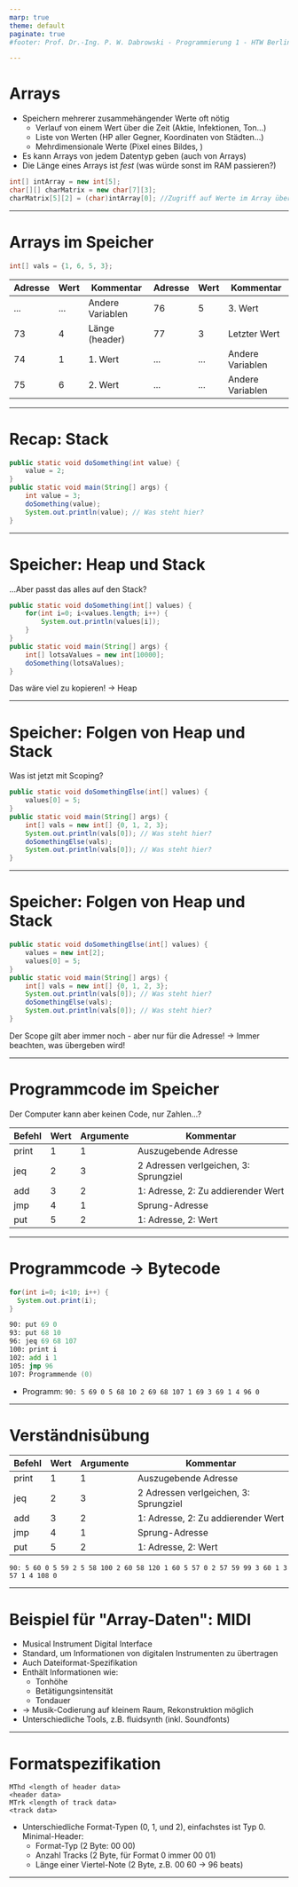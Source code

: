 ```yaml
---
marp: true
theme: default
paginate: true
#footer: Prof. Dr.-Ing. P. W. Dabrowski - Programmierung 1 - HTW Berlin

---
```

# Arrays

* Speichern mehrerer zusammehängender Werte oft nötig
    * Verlauf von einem Wert über die Zeit (Aktie, Infektionen, Ton...)
    * Liste von Werten (HP aller Gegner, Koordinaten von Städten...)
    * Mehrdimensionale Werte (Pixel eines Bildes, )
* Es kann Arrays von jedem Datentyp geben (auch von Arrays)
* Die Länge eines Arrays ist *fest* (was würde sonst im RAM passieren?)

```java
int[] intArray = new int[5];
char[][] charMatrix = new char[7][3];
charMatrix[5][2] = (char)intArray[0]; //Zugriff auf Werte im Array über Index
```

---
# Arrays im Speicher

```java
int[] vals = {1, 6, 5, 3};
```

| Adresse | Wert | Kommentar | Adresse | Wert | Kommentar |
|---|---|---|---|---|---| 
| ... | ... | Andere Variablen|  76 | 5 | 3. Wert |
| 73 | 4 | Länge (header) | 77 | 3 | Letzter Wert| 
| 74 | 1 | 1. Wert | ... | ... | Andere Variablen| 
| 75 | 6 | 2. Wert | ... | ... | Andere Variablen|

---

# Recap: Stack

```java
public static void doSomething(int value) {
    value = 2;
}
public static void main(String[] args) {
    int value = 3;
    doSomething(value);
    System.out.println(value); // Was steht hier?
}
```

---

# Speicher: Heap und Stack

...Aber passt das alles auf den Stack?

```java
public static void doSomething(int[] values) {
    for(int i=0; i<values.length; i++) {
        System.out.println(values[i]);
    }
}
public static void main(String[] args) {   
    int[] lotsaValues = new int[10000];
    doSomething(lotsaValues);
}
```

Das wäre viel zu kopieren! -> Heap

---

# Speicher: Folgen von Heap und Stack

Was ist jetzt mit Scoping?

```java
public static void doSomethingElse(int[] values) {
    values[0] = 5;
}
public static void main(String[] args) {
    int[] vals = new int[] {0, 1, 2, 3};
    System.out.println(vals[0]); // Was steht hier?
    doSomethingElse(vals);
    System.out.println(vals[0]); // Was steht hier?
}
```

---

# Speicher: Folgen von Heap und Stack

```java
public static void doSomethingElse(int[] values) {
    values = new int[2];
    values[0] = 5;
}
public static void main(String[] args) {
    int[] vals = new int[] {0, 1, 2, 3};
    System.out.println(vals[0]); // Was steht hier?
    doSomethingElse(vals);
    System.out.println(vals[0]); // Was steht hier?
}
```

Der Scope gilt aber immer noch - aber nur für die Adresse! -> Immer beachten, was übergeben wird!

---

# Programmcode im Speicher

Der Computer kann aber keinen Code, nur Zahlen...?

| Befehl | Wert | Argumente | Kommentar |
|---|---|---|---|
| print | 1 | 1 | Auszugebende Adresse |
| jeq | 2 | 3 | 2 Adressen verlgeichen, 3: Sprungziel |
| add | 3 | 2 | 1: Adresse, 2: Zu addierender Wert |
| jmp | 4 | 1 | Sprung-Adresse |
| put | 5 | 2 | 1: Adresse, 2: Wert |


---

# Programmcode -> Bytecode
```java
for(int i=0; i<10; i++) {
  System.out.print(i);
}
```

```asm
90: put 69 0          
93: put 68 10
96: jeq 69 68 107
100: print i
102: add i 1
105: jmp 96
107: Programmende (0)
```

* Programm: `90: 5 69 0 5 68 10 2 69 68 107 1 69 3 69 1 4 96 0`

---

# Verständnisübung 

| Befehl | Wert | Argumente | Kommentar |
|---|---|---|---|
| print | 1 | 1 | Auszugebende Adresse |
| jeq | 2 | 3 | 2 Adressen verlgeichen, 3: Sprungziel |
| add | 3 | 2 | 1: Adresse, 2: Zu addierender Wert |
| jmp | 4 | 1 | Sprung-Adresse |
| put | 5 | 2 | 1: Adresse, 2: Wert |

`90: 5 60 0 5 59 2 5 58 100 2 60 58 120 1 60 5 57 0 2 57 59 99 3 60 1 3 57 1 4 108 0`


<!--
90: put 60 0 # i
93: put 59 2 # diff
96: put 58 100 # max
99: jeq 60 58 120
103: print 60
105: put 57 0
108: jeq 57 59 99
112: add 60 1
115: add 57 1
118: jmp 108
120: Programmende
-->

---

# Beispiel für "Array-Daten": MIDI

* Musical Instrument Digital Interface
* Standard, um Informationen von digitalen Instrumenten zu übertragen
* Auch Dateiformat-Spezifikation
* Enthält Informationen wie:
    * Tonhöhe
    * Betätigungsintensität
    * Tondauer
* -> Musik-Codierung auf kleinem Raum, Rekonstruktion möglich
* Unterschiedliche Tools, z.B. fluidsynth (inkl. Soundfonts)

---

# Formatspezifikation

<!-- http://www.music.mcgill.ca/~ich/classes/mumt306/StandardMIDIfileformat.html#BMA2_ -->


```text
MThd <length of header data>
<header data>
MTrk <length of track data>
<track data>
```

* Unterschiedliche Format-Typen (0, 1, und 2), einfachstes ist Typ 0. Minimal-Header:
    * Format-Typ (2 Byte: 00 00)
    * Anzahl Tracks (2 Byte, für Format 0 immer 00 01)
    * Länge einer Viertel-Note (2 Byte, z.B. 00 60 -> 96 beats)



---

<!--
---

# Quality of Life: break

```java
public static void showFirstUneven(int from, int to, int howMany) {
    int shown = 0;
    for(int i=from; i<to; i++) {
        if(shown < howMany) {
            if(i % 2 == 1) {
                System.out.println(i);
                shown += 1;
            }
        }
    }
}
```
... ein wenig umständlich

---

# Quality of Life: break

Häufige Strategie: `while(true)`, `break`.
```java
public static void showFirstUneven(int from, int to, int howMany) {
    int shown = 0;
    while(true) {
        if(i % 2 == 1) {
            System.out.println(i);
            shown += 1;
        }
        if(shown >= howMany) {
            break;
        }
    }
}
```

---

# Quality of Life: continue

```java
public static void showSpecialCodes(char from, char to) {
    for(char toShow = from; toShow <= to; toShow++) {
        if(!(toShow >= 'a' && toShow <= 'z')) {
            if(!(toShow >= 'A' && toShow <= 'Z')) {
                System.out.println((int)toShow);
            }
        }
    }
}
```

Wird um so umständlicher, je mehr Bedingungen dazukommen.

---

# Quality of Life: continue

```java
public static void showSpecialCodes(char from, char to) {
    for(char toShow = from; toShow <= to; toShow++) {
        if(toShow >= 'a' && toShow <= 'z') {
            continue;
        }
        if(toShow >= 'A' && toShow <= 'Z') {
            continue;
        }
        System.out.println((int)toShow);
    }
}
```

---

# Quality of Life: if - else if - else

```java
public static void showSmallestDivisor(int from, int to, int d1, int d2, int d3) {
    for(int i=from; i<=to; i++) {
        if(i % d1 == 0) {
            System.out.println(i + ": " + d1);
        }
        if((i % d1 != 0) && (i % d2 == 0)) {
            System.out.println(i + ": " + d2);
        }
        if((i % d1 != 0) && (i % d2 != 0) && (i % d3 == 0)) {
            System.out.println(i + ": " + d3);
        }
        if((i % d1 != 0) && (i % d2 != 0) && (i % d3 != 0)) {
            System.out.println("No divisor found.");
        }
    }
}
```

---

# Quality of Life: if - else if - else

```java
public static void showSmallestDivisor(int from, int to, int d1, int d2, int d3) {
    for(int i=from; i<=to; i++) {
        if(i % d1 == 0) {
            System.out.println(i + ": " + d1);
        }
        else if(i % d2 == 0) {
            System.out.println(i + ": " + d2);
        }
        else if(i % d3 == 0) {
            System.out.println(i + ": " + d3);
        }
        else {
            System.out.println("No divisor found.");
        }
    }
}
```

---

# Herangehensweise zum Programmieren

`public static void showPrimes(int from, int to)`: Alle Primzahlen zwischen `from` und `to` ausgeben
* Scheinbar große Aufgabe -> erst unterteilen
    * Was ist der kleinste mögliche Schritt?
    * Implementieren, ausprobieren
    * Wiederholen, bis fertig
* Gemeinsam ausprobieren!

---

# Üben der Herangehensweise

`public static int getStepsUntil1(int start, int maxSteps, int adder)`
* Rekursiv definierte Reihe
* Nächstes Glied `X(n+1)` ist:
    * Wenn `X(n)` durch 3 Teilbar, dann `X(n)/3`
    * Sonst: `X(n)+adder`
* Funktion gibt zurück:
    * Anzahl der Schritte, bis ein Glied 1 ist
    * Falls diese Anzahl größer `maxsteps` ist, `-1`

-->
